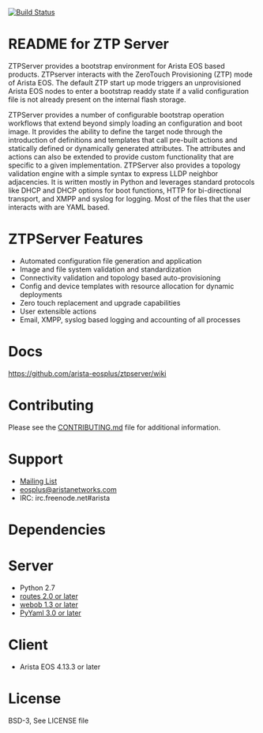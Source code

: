 
[![Build Status](https://travis-ci.org/arista-eosplus/ztpserver.png)](https://travis-ci.org/arista-eosplus/ztpserver)

README for ZTP Server
=====================
ZTPServer provides a bootstrap environment for Arista EOS based products.  ZTPserver interacts with the  ZeroTouch Provisioning (ZTP) mode of Arista EOS. The default ZTP start up mode triggers an unprovisioned Arista EOS nodes to enter a bootstrap readdy state if a valid configuration file is not already present on the internal flash storage.

ZTPServer provides a number of configurable bootstrap operation workflows that extend beyond simply loading an configuration and boot image. It provides the ability to define the target node through the introduction of definitions and templates that call pre-built actions and statically defined or dynamically generated attributes. The attributes and actions can also be extended to provide custom functionality that are specific to a given implementation. ZTPServer also provides a topology validation engine with a simple syntax to express LLDP neighbor adjacencies. It is written mostly in Python and leverages standard protocols like DHCP and DHCP options for boot functions, HTTP for bi-directional transport, and XMPP and syslog for logging. Most of the files that the user interacts with are YAML based.

ZTPServer Features
==================
* Automated configuration file generation and application
* Image and file system validation and standardization
* Connectivity validation and topology based auto-provisioning
* Config and device templates with resource allocation for dynamic deployments
* Zero touch replacement and upgrade capabilities
* User extensible actions
* Email, XMPP, syslog based logging and accounting of all processes

Docs
====
https://github.com/arista-eosplus/ztpserver/wiki

Contributing
============
Please see the [CONTRIBUTING.md](CONTRIBUTING.md) file for additional information.

Support
=======

* [Mailing List](https://groups.google.com/forum/#!forum/eosplus)
* eosplus@aristanetworks.com
* IRC: irc.freenode.net#arista

Dependencies
============

Server
======
* Python 2.7
* [routes 2.0 or later](https://pypi.python.org/pypi/Routes)
* [webob 1.3 or later](http://webob.org/)
* [PyYaml 3.0 or later](http://pyyaml.org/)

Client
======
* Arista EOS 4.13.3 or later

License
=======
BSD-3, See LICENSE file

